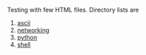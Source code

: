 Testing with few HTML files.  Directory lists are
1. [ascii](ascii)
2. [networking](networking)
3. [python](python)
4. [shell](shell)
